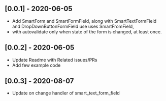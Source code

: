 ## [0.0.1] - 2020-06-05

* Add SmartForm and SmartFormField, along with SmartTextFormField and DropDownButtonFormField use uses SmartFromField, 
* with autovalidate only when state of the form is changed, at least once.

## [0.0.2] - 2020-06-05

* Update Readme with Related issues/PRs 
* Add few example code


## [0.0.3] - 2020-08-07

* Update on change handler of smart_text_form_field
